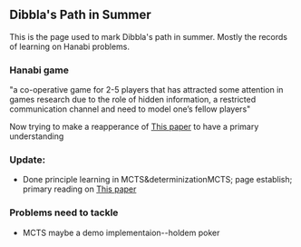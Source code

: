 ## Dibbla's Path in Summer

This is the page used to mark Dibbla's path in summer. Mostly the records of learning on Hanabi problems.

### Hanabi game

"a co-operative game for 2-5 players that has attracted some attention in games research due to the role of hidden information, a restricted communication channel and need to model one’s fellow players"

Now trying to make a reapperance of [This paper](https://arxiv.org/abs/1902.06075) to have a primary understanding

### Update:
- Done principle learning in MCTS&determinizationMCTS; page establish; primary reading on [This paper](https://arxiv.org/abs/1902.06075)

### Problems need to tackle
- MCTS maybe a demo implementaion--holdem poker
